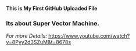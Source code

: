 **This is My First GitHub Uploaded File**
### Its about Super Vector Machine.
_For more Details:_  https://www.youtube.com/watch?v=8Pyy2d3SZuM&t=8678s
